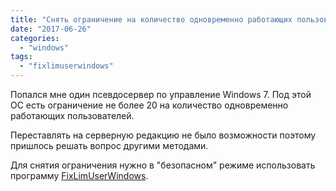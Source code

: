 ```yaml
---
title: "Снять ограничение на количество одновременно работающих пользователей в Windows 7"
date: "2017-06-26"
categories:
  - "windows"
tags:
  - "fixlimuserwindows"
---
```


<!--more-->

Попался мне один псевдосервер по управление Windows 7. Под этой ОС есть ограничение не более 20 на количество одновременно работающих пользователей.

Переставлять на серверную редакцию не было возможности поэтому пришлось решать вопрос другими методами.

Для снятия ограничения нужно в "безопасном" режиме использовать программу [FixLimUserWindows](https://disk.yandex.ru/d/j49CyT5zjWiQS).
